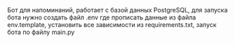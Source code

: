 Бот для напоминаний, работает с базой данных PostgreSQL, 
для запуска бота нужно создать файл .env где прописать данные из файла env.template, установить все зависимости из requirements.txt,
запуск бота по файлу main.py